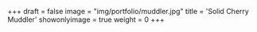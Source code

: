 +++
draft = false
image = "img/portfolio/muddler.jpg"
title = 'Solid Cherry Muddler'
showonlyimage = true
weight = 0
+++
